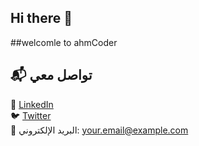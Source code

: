 ## Hi there 👋
##welcomle to ahmCoder

## 📬 تواصل معي
💼 [LinkedIn](https://linkedin.com/in/yourprofile)  
🐦 [Twitter](https://twitter.com/yourprofile)  
📧 البريد الإلكتروني: your.email@example.com

<!--
**AhmCoder/AHMcoder** is a ✨ _special_ ✨ repository because its `README.md` (this file) appears on your GitHub profile.

Here are some ideas to get you started:

- 🔭 I’m currently working on ...
- 🌱 I’m currently learning ...
- 👯 I’m looking to collaborate on ...
- 🤔 I’m looking for help with ...
- 💬 Ask me about ...
- 📫 How to reach me: ...
- 😄 Pronouns: ...
- ⚡ Fun fact: ...
-->
